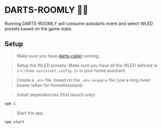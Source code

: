# DARTS-ROOMLY 🤖🤖

Running DARTS-ROOMLY will consume autodarts event and select WLED presets based on the game state.

## Setup

> Make sure you have [darts-caller](https://github.com/lbormann/darts-caller) running.

> Setup the WLED presets. Make sure you have all the WLED defined in `src/home-assistant.config.ts` in your home assistant.

> Create a `.env` file, based on the `.env.example` file (use a long-lived bearer token for HomeAssistant).

> Install dependencies (first launch only)

```bash
npm i
```

> Start the app

```bash
npm start
```
